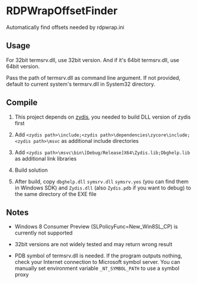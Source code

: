 # RDPWrapOffsetFinder

Automatically find offsets needed by rdpwrap.ini

## Usage

For 32bit termsrv.dll, use 32bit version. And if it's 64bit termsrv.dll, use 64bit version.

Pass the path of termsrv.dll as command line argument. If not provided, default to current system's termsrv.dll in System32 directory.

## Compile

1. This project depends on [zydis](https://github.com/zyantific/zydis), you needed to build DLL version of zydis first

2. Add `<zydis path>\include;<zydis path>\dependencies\zycore\include;<zydis path>\msvc` as additional include directories

3. Add `<zydis path>\msvc\bin\[Debug/Release]X64\Zydis.lib;Dbghelp.lib` as additional link libraries

4. Build solution

5. After build, copy `dbghelp.dll` `symsrv.dll` `symsrv.yes` (you can find them in Windows SDK) and `Zydis.dll` (also `Zydis.pdb` if you want to debug) to the same directory of the EXE file

## Notes

- Windows 8 Consumer Preview (SLPolicyFunc=New_Win8SL_CP) is currently not supported

- 32bit versions are not widely tested and may return wrong result

- PDB symbol of termsrv.dll is needed. If the program outputs nothing, check your Internet connection to Microsoft symbol server. You can manually set environment variable `_NT_SYMBOL_PATH` to use a symbol proxy
